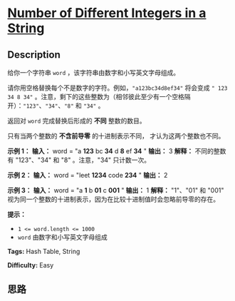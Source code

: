 # [Number of Different Integers in a String][title]

## Description

给你一个字符串 `word` ，该字符串由数字和小写英文字母组成。

请你用空格替换每个不是数字的字符。例如，`"a123bc34d8ef34"` 将会变成 `" 123 34 8 34"`
。注意，剩下的这些整数为（相邻彼此至少有一个空格隔开）：`"123"`、`"34"`、`"8"` 和 `"34"` 。

返回对 `word` 完成替换后形成的 **不同** 整数的数目。

只有当两个整数的 **不含前导零** 的十进制表示不同， 才认为这两个整数也不同。

**示例 1：**
            **输入：** word = "a **123** bc **34** d **8** ef **34** "    **输出：** 3    **解释：** 不同的整数有 "123"、"34" 和 "8" 。注意，"34" 只计数一次。    

**示例 2：**
            **输入：** word = "leet **1234** code **234** "    **输出：** 2    

**示例 3：**
            **输入：** word = "a **1** b **01** c **001** "    **输出：** 1    **解释：** "1"、"01" 和 "001" 视为同一个整数的十进制表示，因为在比较十进制值时会忽略前导零的存在。    

**提示：**

  * `1 <= word.length <= 1000`
  * `word` 由数字和小写英文字母组成


**Tags:** Hash Table, String

**Difficulty:** Easy

## 思路

[title]: https://leetcode-cn.com/problems/number-of-different-integers-in-a-string
